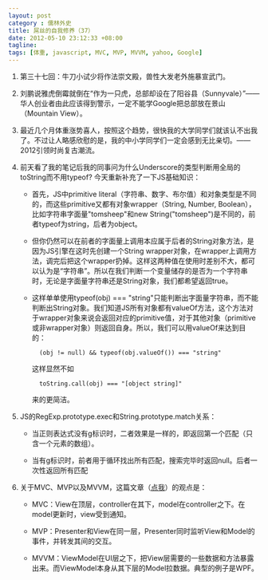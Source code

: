 ```yaml
---
layout: post
category : 儒林外史
title: 屌丝的自我修养（37）
date: 2012-05-10 23:12:33 +08:00
tagline:
tags: [体重, javascript, MVC, MVP, MVVM, yahoo, Google]
---
```


1. 第三十七回：牛刀小试少将作法崇文殿，兽性大发老外施暴宣武门。

2. 刘鹏说雅虎倒霉就倒在“作为一只虎，总部却设在了阳谷县（Sunnyvale）”——华人创业者由此应该得到警示，一定不能学Google把总部放在景山（Mountain View）。

3. 最近几个月体重涨势喜人，按照这个趋势，很快我的大学同学们就该认不出我了。不过让人略感欣慰的是，我的中小学同学们一定会感到无比亲切。——2012引领时尚复古潮流。

4. 前天看了我的笔记后我的同事问为什么Underscore的类型判断用全局的toString而不用typeof? 今天重新补充了一下JS基础知识：

    * 首先，JS中primitive literal（字符串、数字、布尔值）和对象类型是不同的，而这些primitive又都有对象wrapper（String, Number, Boolean），比如字符串字面量"tomsheep"和new String("tomsheep")是不同的，前者typeof为string，后者为object。

    * 但你仍然可以在前者的字面量上调用本应属于后者的String对象方法，是因为JS引擎在这时先创建一个String wrapper对象，在wrapper上调用方法，调完后把这个wrapper扔掉。这样这两种值在使用时差别不大，都可以认为是“字符串”。所以在我们判断一个变量储存的是否为一个字符串时，无论是字面量字符串还是String对象，我们都希望返回true。

    * 这样单单使用typeof(obj) === "string"只能判断出字面量字符串，而不能判断出String对象。我们知道JS所有对象都有valueOf方法，这个方法对于wrapper对象来说会返回对应的primitive值，对于其他对象（primitive或非wrapper对象）则返回自身。所以，我们可以用valueOf来达到目的：

            (obj != null) && typeof(obj.valueOf()) === "string"

        这样显然不如

            toString.call(obj) === "[object string]"

        来的更简洁。

5. JS的RegExp.prototype.exec和String.prototype.match关系：

    * 当正则表达式没有g标识时，二者效果是一样的，即返回第一个匹配（只含一个元素的数组）。

    * 当有g标识时，前者用于循环找出所有匹配，搜索完毕时返回null。后者一次性返回所有匹配

6. 关于MVC、MVP以及MVVM，这篇文章（[点我][1]）的观点是：

    * MVC：View在顶层，controller在其下，model在controller之下。在model更新时，view受到通知。

    * MVP：Presenter和View在同一层，Presenter同时监听View和Model的事件，并转发其间的交互。

    * MVVM：ViewModel在UI层之下，把View层需要的一些数据和方法暴露出来。而ViewModel本身从其下层的Model拉数据。典型的例子是WPF。

[1]: http://russelleast.wordpress.com/2008/08/09/overview-of-the-modelview-viewmodel-mvvm-pattern-and-data-binding/ 
